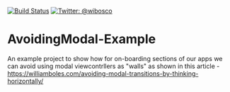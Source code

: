 [![Build Status](https://travis-ci.org/wibosco/AvoidingModal-Example.svg)](https://travis-ci.org/wibosco/AvoidingModal-Example)
<a href="https://twitter.com/wibosco"><img src="https://img.shields.io/badge/twitter-@wibosco-blue.svg?style=flat" alt="Twitter: @wibosco" /></a>

# AvoidingModal-Example
An example project to show how for on-boarding sections of our apps we can avoid using modal viewcontrllers as "walls" as shown in this article - https://williamboles.com/avoiding-modal-transitions-by-thinking-horizontally/
